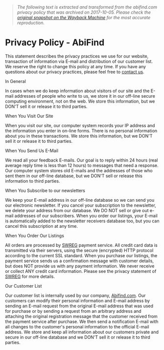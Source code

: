 > *The following text is extracted and transformed from the abifind.com privacy policy that was archived on 2017-10-05. Please check the [original snapshot on the Wayback Machine](https://web.archive.org/web/20171005052541id_/http%3A//www.abifind.com/policy) for the most accurate reproduction.*

# Privacy Policy - AbiFind

This statement describes the privacy practices we use for our website, transaction of information via E-mail and distribution of our customer list. We reserve the right to change this policy at any time. If you have any questions about our privacy practices, please feel free to [contact us](http://www.abifind.com/contact/).

In General

In cases when we do keep information about visitors of our site and the E-mail addresses of people who write to us, we store it in our off-line secure computing environment, not on the web. We store this information, but we DON'T sell it or release it to third parties.

When You Visit Our Site

When you visit our site, our computer system records your IP address and the information you enter in on-line forms. There is no personal information about you in these transactions. We store this information, but we DON'T sell it or release it to third parties.

When You Send Us E-Mail

We read all your feedback E-mails. Our goal is to reply within 24 hours (real average reply time is less than 12 hours) to messages that need a response. Our computer system stores old E-mails and the addresses of those who sent them in our off-line database, but we DON'T sell or release this information to third parties.

When You Subscribe to our newsletters

We keep your E-mail address in our off-line database so we can send you our electronic newsletter. If you cancel your subscription to the newsletter, we delete your address from our database. We DO NOT sell or give out e-mail addresses of our subscribers. When you order our listings, your E-mail is automatically added to the newsletter receivers database too, but you can cancel this subscription at any time.

When You Order Our Listings

All orders are processed by [SWREG](http://www.swreg.org/) payment service. All credit card data is transmitted via their servers, using the secure (encrypted) HTTP protocol according to the current SSL standard. When you purchase our listings, the payment service sends us a confirmation message with customer details, but does NOT provide us with any payment information. We never receive or collect ANY credit card information. Please see the privacy statement of [SWREG](http://www.swreg.org/) for more details.

Our Customer List

Our customer list is internally used by our company, [Abifind.com](http://www.abilogic.com/). Our customers can modify their personal information and E-mail address by sending an E-mail request from the original E-mail address that was used for purchase or by sending a request from an arbitrary address and attaching the original registration message that the customer received from the payment service after purchase. We then send a notification E-mail with all changes to the customer's personal information to the official E-mail address. We store and keep all information about our customers private and secure in our off-line database and we DON'T sell it or release it to third parties.
